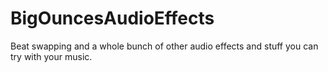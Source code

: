 # BigOuncesAudioEffects
Beat swapping and a whole bunch of other audio effects and stuff you can try with your music.
